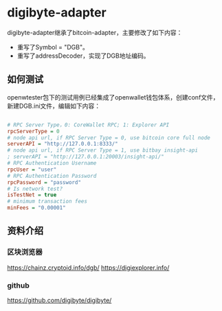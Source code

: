 # digibyte-adapter

digibyte-adapter继承了bitcoin-adapter，主要修改了如下内容：

- 重写了Symbol = "DGB"。
- 重写了addressDecoder，实现了DGB地址编码。

## 如何测试

openwtester包下的测试用例已经集成了openwallet钱包体系，创建conf文件，新建DGB.ini文件，编辑如下内容：

```ini

# RPC Server Type，0: CoreWallet RPC; 1: Explorer API
rpcServerType = 0
# node api url, if RPC Server Type = 0, use bitcoin core full node
serverAPI = "http://127.0.0.1:8333/"
# node api url, if RPC Server Type = 1, use bitbay insight-api
; serverAPI = "http://127.0.0.1:20003/insight-api/"
# RPC Authentication Username
rpcUser = "user"
# RPC Authentication Password
rpcPassword = "password"
# Is network test?
isTestNet = true
# minimum transaction fees
minFees = "0.00001"

```

## 资料介绍

### 区块浏览器

https://chainz.cryptoid.info/dgb/
https://digiexplorer.info/

### github

https://github.com/digibyte/digibyte/
